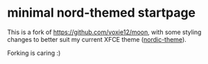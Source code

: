 # minimal nord-themed startpage
This is a fork of https://github.com/voxie12/moon, with some styling changes to better suit my current XFCE theme ([nordic-theme](https://aur.archlinux.org/packages/nordic-theme/)). 

Forking is caring :)
